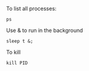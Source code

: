 To list all processes:

```
ps
```

Use & to run in the background

```
sleep t &;
```

To kill

```
kill PID
```